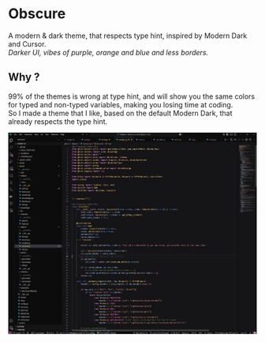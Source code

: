 # Obscure

A modern & dark theme, that respects type hint, inspired by Modern Dark and Cursor.\
*Darker UI, vibes of purple, orange and blue and less borders.*

## Why ?

99% of the themes is wrong at type hint, and will show you the same colors for typed and non-typed variables, making you losing time at coding.\
So I made a theme that I like, based on the default Modern Dark, that already respects the type hint.

![Screenshot](./assets/editor.png)